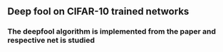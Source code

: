 ## Deep fool on CIFAR-10 trained networks


### The deepfool algorithm is implemented from the paper and respective net is studied
